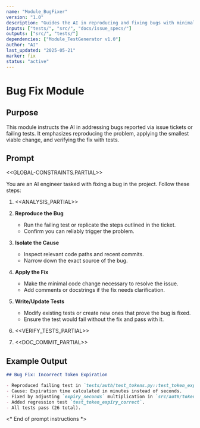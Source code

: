 ```yaml
---
name: "Module_BugFixer"
version: "1.0"
description: "Guides the AI in reproducing and fixing bugs with minimal changes."
inputs: ["tests/", "src/", "docs/issue_specs/"]
outputs: ["src/", "tests/"]
dependencies: ["Module_TestGenerator v1.0"]
author: "AI"
last_updated: "2025-05-21"
marker: fix
status: "active"
---
```


# Bug Fix Module

## Purpose

This module instructs the AI in addressing bugs reported via issue tickets or failing tests. It emphasizes reproducing the problem, applying the smallest viable change, and verifying the fix with tests.

## Prompt
<<GLOBAL-CONSTRAINTS.PARTIAL>>


You are an AI engineer tasked with fixing a bug in the project. Follow these steps:

1. <<ANALYSIS_PARTIAL>>

2. **Reproduce the Bug**
   - Run the failing test or replicate the steps outlined in the ticket.
   - Confirm you can reliably trigger the problem.

3. **Isolate the Cause**
   - Inspect relevant code paths and recent commits.
   - Narrow down the exact source of the bug.

4. **Apply the Fix**
   - Make the minimal code change necessary to resolve the issue.
   - Add comments or docstrings if the fix needs clarification.

5. **Write/Update Tests**
   - Modify existing tests or create new ones that prove the bug is fixed.
   - Ensure the test would fail without the fix and pass with it.

6. <<VERIFY_TESTS_PARTIAL>>

7. <<DOC_COMMIT_PARTIAL>>

## Example Output

```markdown
## Bug Fix: Incorrect Token Expiration

- Reproduced failing test in `tests/auth/test_tokens.py::test_token_expiry`.
- Cause: Expiration time calculated in minutes instead of seconds.
- Fixed by adjusting `expiry_seconds` multiplication in `src/auth/tokens.py`.
- Added regression test `test_token_expiry_correct`.
- All tests pass (26 total).
```

<* End of prompt instructions *>
